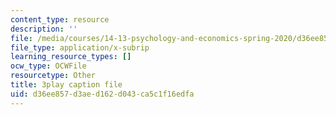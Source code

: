 ```yaml
---
content_type: resource
description: ''
file: /media/courses/14-13-psychology-and-economics-spring-2020/d36ee857d3aed162d043ca5c1f16edfa_j9Zeole0bYg.srt
file_type: application/x-subrip
learning_resource_types: []
ocw_type: OCWFile
resourcetype: Other
title: 3play caption file
uid: d36ee857-d3ae-d162-d043-ca5c1f16edfa
---
```

